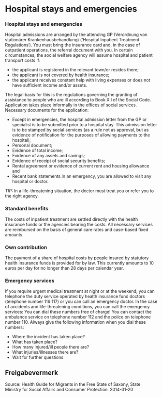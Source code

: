 # Hospital stays and emergencies

### Hospital stays and emergencies

Hospital admissions are arranged by the attending GP (Verordnung von stationärer Krankenhausbehandlung) (‘Hospital Inpatient Treatment Regulations‘). You must bring the insurance card and, in the case of outpatient operations, the referral document with you. In certain circumstances, the social welfare agency will assume hospital and patient transport costs if:

* the applicant is registered in the relevant town/or resides there;
* the applicant is not covered by health insurance;
* the applicant receives constant help with living expenses or does not have sufficient income and/or assets.

The legal basis for this is the regulations governing the granting of assistance to people who are ill according to Book XII of the Social Code. Application takes place informally in the offices of social services. Necessary documents for the application:

* Except in emergencies, the hospital admission letter from the GP or specialist is to be submitted prior to a hospital stay. This admission letter is to be stamped by social services (as a rule not as approval, but as evidence of notification for the purposes of allowing payments to the hospital);
* Personal document;
* Evidence of total income;
* Evidence of any assets and savings;
* Evidence of receipt of social security benefits;
* Rental agreement or evidence of current rent and housing allowance and
* Recent bank statements.In an emergency, you are allowed to visit any hospital or doctor.

*TIP:* In a life-threatening situation, the doctor must treat you or refer you to the right agency.

### Standard benefits

The costs of inpatient treatment are settled directly with the health insurance funds or the agencies bearing the costs. All necessary services are reimbursed on the basis of general care rates and case-based fixed amounts.

### Own contribution

The payment of a share of hospital costs by people insured by statutory health insurance funds is provided for by law. This currently amounts to 10 euros per day for no longer than 28 days per calendar year.

### Emergency services

If you require urgent medical treatment at night or at the weekend, you can telephone the duty service operated by health insurance fund doctors (telephone number 116 117) or you can call an emergency doctor. In the case of accidents and life-threatening conditions, you can call the emergency services: You can dial these numbers free of charge! You can contact the ambulance service on telephone number 112 and the police on telephone number 110. Always give the following information when you dial these numbers:

* Where the incident has taken place?
* What has taken place?
* How many injured/ill people there are?
* What injuries/illnesses there are?
* Wait for further questions

## Freigabevermerk

Source: Health Guide for Migrants in the Free State of Saxony, State Ministry for Social Affairs and Consumer Protection. 2014-01-20
